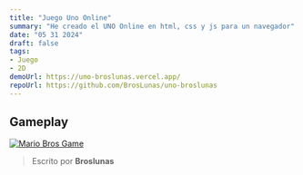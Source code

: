 ```yaml
---
title: "Juego Uno Online"
summary: "He creado el UNO Online en html, css y js para un navegador"
date: "05 31 2024"
draft: false
tags:
- Juego
- 2D
demoUrl: https://uno-broslunas.vercel.app/
repoUrl: https://github.com/BrosLunas/uno-broslunas
---
```


## Gameplay
[![Mario Bros Game](/img/games/uno.png)](/video/gameplay/uno.mp4)

> Escrito por **Broslunas**